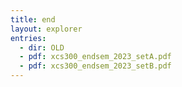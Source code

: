 ```yaml
---
title: end
layout: explorer
entries:
  - dir: OLD
  - pdf: xcs300_endsem_2023_setA.pdf
  - pdf: xcs300_endsem_2023_setB.pdf
---
```

